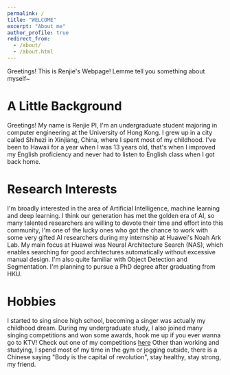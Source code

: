 ```yaml
---
permalink: /
title: "WELCOME"
excerpt: "About me"
author_profile: true
redirect_from: 
  - /about/
  - /about.html
---
```


Greetings! This is Renjie's Webpage! Lemme tell you something about myself~

A Little Background
======
Greetings! My name is Renjie PI, I'm an undergraduate student majoring in computer engineering at the University of Hong Kong. I grew up in a city called Shihezi in Xinjiang, China, where I spent most of my childhood. I've been to Hawaii for a year when I was 13 years old, that's when I improved my English proficiency and never had to listen to English class when I got back home.

Research Interests
======
I'm broadly interested in the area of Artificial Intelligence, machine learning and deep learning. I think our generation has met the golden era of AI, so many talented researchers are willing to devote their time and effort into this community, I'm one of the lucky ones who got the chance to work with some very gifted AI researchers during my internship at Huawei's Noah Ark Lab. My main focus at Huawei was Neural Architecture Search (NAS), which enables searching for good architectures automatically without excessive manual design. I'm also quite familiar with Object Detection and Segmentation. I'm planning to pursue a PhD degree after graduating from HKU.

Hobbies
======
I started to sing since high school, becoming a singer was actually my childhood dream. During my undergraduate study, I also joined many singing competitions and won some awards, hook me up if you ever wanna go to KTV! Check out one of my competitions [here](https://www.iqiyi.com/adv/w_19ry5a0m1x.html)
Other than working and studying, I spend most of my time in the gym or jogging outside, there is a Chinese saying "Body is the capital of revolution", stay healthy, stay strong, my friend.